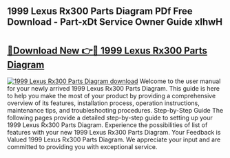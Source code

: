 ## 1999 Lexus Rx300 Parts Diagram PDf Free Download - Part-xDt Service Owner Guide xlhwH

# <h2><a href="http://dfj8r3.blite.top/?on=1999+Lexus+Rx300+Parts+Diagram">🔗Download New 👉🔴 1999 Lexus Rx300 Parts Diagram</a></h2>

[![1999 Lexus Rx300 Parts Diagram download](https://i.imgur.com/lujVjoI.png)](http://dfj8r3.blite.top/?on=1999+Lexus+Rx300+Parts+Diagram)
Welcome to the user manual for your newly arrived 1999 Lexus Rx300 Parts Diagram. This guide is here to help you make the most of your product by providing a comprehensive overview of its features, installation process, operation instructions, maintenance tips, and troubleshooting procedures. Step-by-Step Guide The following pages provide a detailed step-by-step guide to setting up your 1999 Lexus Rx300 Parts Diagram. Experience the possibilities of list of features with your new 1999 Lexus Rx300 Parts Diagram. Your Feedback is Valued 1999 Lexus Rx300 Parts Diagram. We appreciate your input and are committed to providing you with exceptional service.
